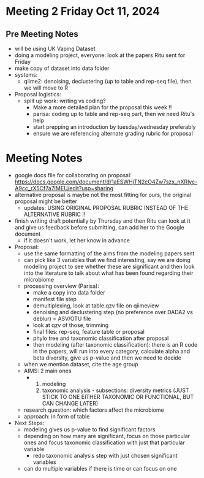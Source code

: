 # Meeting 2 Friday Oct 11, 2024

## Pre Meeting Notes
- will be using UK Vaping Dataset 
- doing a modeling project, everyone: look at the papers Ritu sent for Friday
- make copy of dataset into data folder 
- systems:
  - qiime2: denoising, declustering (up to table and rep-seq file), then we will move to R
- Proposal logistics:
  - split up work: writing vs coding?
    - Make a more detailed plan for the proposal this week !!
    - parisa: coding up to table and rep-seq part, then we need Ritu's help
    - start prepping an introduction by tuesday/wednesday preferably
    - ensure we are referencing alternate grading rubric for proposal

# Meeting Notes
- google docs file for collaborating on proposal: https://docs.google.com/document/d/1aESWHjTN2cO4Zw7szx_nXRlyc-A9cc_rX5Cf7a7IMEU/edit?usp=sharing
- alternative proposal is maybe not the most fitting for ours, the original proposal might be better
  - updates: USING ORIGINAL PROPOSAL RUBRIC INSTEAD OF THE ALTERNATIVE RUBRIC !! 
- finish writing draft potentially by Thursday and then Ritu can look at it and give us feedback before submitting, can add her to the Google document  
  - if it doesn't work, let her know in advance
- Proposal:
  - use the same formatting of the aims from the modeling papers sent
  - can pick like 3 variables that we find interesting, say we are doing modeling project to see whether these are significant and then look     into the literature to talk about what has been found regarding their microbiome
  - processing overview (Parisa):
    - make a copy into data folder
    - manifest file step
    - demultiplexing, look at table.qzv file on qiimeview
    - denoising and declustering step (no preference over DADA2 vs deblur) = ASV/OTU file
    - look at qzv of those, trimming
    - final files: rep-seq, feature table or proposal
    - phylo tree and taxonomic classification after proposal
    - then modeling (after taxonomic classification): there is an R code in the papers, will run into every category, calculate alpha and beta diversity, give us p-value and then we need to decide
  - when we mention dataset, cite the age group
  - AIMS: 2 main ones
    - 1. modeling
      2. taxonomic analysis - subsections: diversity metrics (JUST STICK TO ONE EITHER TAXONOMIC OR FUNCTIONAL, BUT CAN CHANGE LATER)
  - research question: which factors affect the microbiome
  - approach: in form of table
- Next Steps:
  - modeling gives us p-value to find significant factors
  - depending on how many are significant, focus on those particular ones and focus taxonomic classification with just that particular variable
    - redo taxonomic analysis step with just chosen significant variables  
  - can do multiple variables if there is time or can focus on one
